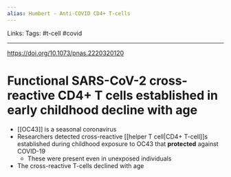 ```yaml
---
alias: Humbert - Anti-COVID CD4+ T-cells
---
```


Links:
Tags: #t-cell #covid 

---

https://doi.org/10.1073/pnas.2220320120

# Functional SARS-CoV-2 cross-reactive CD4+ T cells established in early childhood decline with age

- [[OC43]] is a seasonal coronavirus
- Researchers detected cross-reactive [[helper T cell|CD4+ T-cell]]s established during childhood exposure to OC43 that **protected** against COVID-19
	- These were present even in unexposed individuals
- The cross-reactive T-cells declined with age